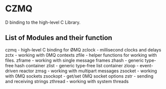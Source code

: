 CZMQ 
=================================
D binding to the high-level C Library.


List of Modules and their function
----------------------------------

czmq 		- high-level C binding for ØMQ
zclock 		- millisecond clocks and delays
zctx 		- working with 0MQ contexts
zfile 		- helper functions for working with files.
zframe 		- working with single message frames
zhash 		- generic type-free hash container
zlist 		- generic type-free list container
zloop 		- event-driven reactor
zmsg 		- working with multipart messages
zsocket 	- working with 0MQ sockets
zsockopt 	- get/set 0MQ socket options
zstr 		- sending and receiving strings
zthread 	- working with system threads

